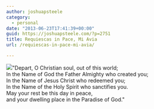 ```yaml
---
author: joshuapsteele
category:
  - personal
date: "2013-06-23T17:41:39+00:00"
guid: https://joshuapsteele.com/?p=2751
title: Requiescas in Pace, Mi Avia
url: /requiescas-in-pace-mi-avia/

---
```

![](https://fbcdn-sphotos-d-a.akamaihd.net/hphotos-ak-prn1/996164_10152895104580316_41022478_n.jpg)"Depart, O Christian soul, out of this world;  
In the Name of God the Father Almighty who created you;  
In the Name of Jesus Christ who redeemed you;  
In the Name of the Holy Spirit who sanctifies you.  
May your rest be this day in peace,  
and your dwelling place in the Paradise of God."
